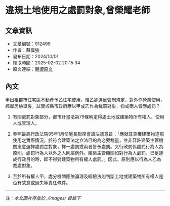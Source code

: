 # 違規土地使用之處罰對象,曾榮耀老師

## 文章資訊
- 文章編號：912499
- 作者：蘇偉強
- 發布日期：2024/10/01
- 爬取時間：2025-02-02 20:15:34
- 原文連結：[閱讀原文](https://real-estate.get.com.tw/Columns/detail.aspx?no=912499)

## 內文
甲出租都市住宅區不動產予乙住宅使用，惟乙卻違反管制規定，對外作營業使用，經鄰居檢舉後，試問該縣市政府應以甲或乙作為裁罰對象，抑或兩人皆應處罰？

1. 有關處罰對象部分，都市計畫法第79條明定得處土地或建築物所有權人、使用人或管理人。

2. 參照最高行政法院95年1月份庭長聯席會議決議意旨：「應就其查獲建築物違規使用之實際情況，於符合建築法之立法目的為必要裁量，並非容許建築主管機關恣意選擇處罰之對象，擇一處罰或兩者皆予處罰。又行政罰係處罰行為人為原則，處罰行為人以外之人則屬例外。建築主管機關如對行為人處罰，已足達成行政目的時，即不得對建築物所有權人處罰。」因此，原則應以行為人乙為裁處對象。

3. 至於所有權人甲，處分機關應依論理及經驗法則判斷土地或建築物所有權人是否有故意或過失等責任條件。

---
*注：本文圖片存放於 ./images/ 目錄下*
